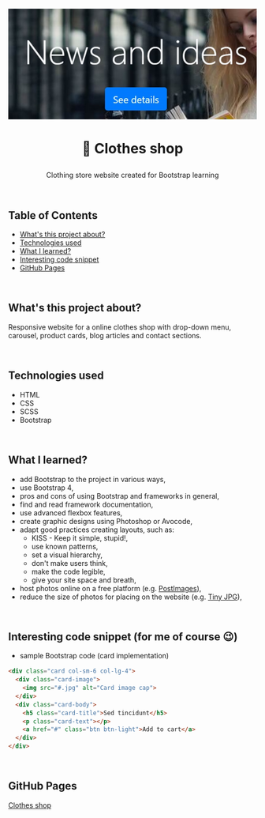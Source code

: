 <p align="center">
<a href="https://grzegorz-jodlowski.github.io/clothes-shop-bootstrap/"><img src="logo2.jpg" title="logo" alt=""></a>
</p>



# <p align="center">👗 Clothes shop</p>
<p align="center">Clothing store website created for Bootstrap learning</p>

</br>

## Table of Contents

- [What's this project about?](#about)
- [Technologies used](#technologies)
- [What I learned?](#what)
- [Interesting code snippet](#interesting)
- [GitHub Pages](#gitHub)

</br>

## <a name="about"></a>What's this project about?

Responsive website for a online clothes shop with drop-down menu, carousel, product cards, blog articles and contact sections.

</br>

## <a name="technologies"></a>Technologies used
- HTML
- CSS
- SCSS
- Bootstrap

</br>

## <a name="what"></a>What I learned?
- add Bootstrap to the project in various ways,
- use Bootstrap 4,
- pros and cons of using Bootstrap and frameworks in general,
- find and read framework documentation,
- use advanced flexbox features,
- create graphic designs using Photoshop or Avocode,
- adapt good practices creating layouts, such as:
   - KISS - Keep it simple, stupid!,
   - use known patterns,
   - set a visual hierarchy,
   - don't make users think,
   - make the code legible,
   - give your site space and breath,
- host photos online on a free platform (e.g. <a href="https://postimages.org">PostImages</a>),
- reduce the size of photos for placing on the website  (e.g. <a href="https://tinyjpg.com">Tiny JPG</a>),


</br>

## <a name="interesting"></a>Interesting code snippet (for me of course 😉)
- sample Bootstrap code (card implementation)

```html
<div class="card col-sm-6 col-lg-4">
  <div class="card-image">
    <img src="#.jpg" alt="Card image cap">
  </div>
  <div class="card-body">
    <h5 class="card-title">Sed tincidunt</h5>
    <p class="card-text"></p>
    <a href="#" class="btn btn-light">Add to cart</a>
  </div>
</div>
```

</br>

## <a name="gitHub"></a>GitHub Pages
<a href="https://grzegorz-jodlowski.github.io/clothes-shop-bootstrap/">Clothes shop</a>


